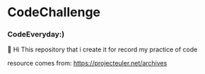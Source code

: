 # CodeChallenge

### CodeEveryday:)

👋 Hi This repository that i create it for record my practice of code

resource comes from:
https://projecteuler.net/archives

